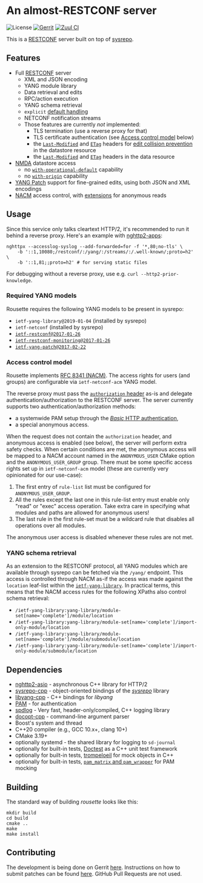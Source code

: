 # An almost-RESTCONF server

![License](https://img.shields.io/github/license/cesnet/rousette)
[![Gerrit](https://img.shields.io/badge/patches-via%20Gerrit-blue)](https://gerrit.cesnet.cz/q/project:CzechLight/rousette)
[![Zuul CI](https://img.shields.io/badge/zuul-checked-blue)](https://zuul.gerrit.cesnet.cz/t/public/buildsets?project=CzechLight/rousette)


This is a [RESTCONF](https://datatracker.ietf.org/doc/html/rfc8040.html) server built on top of [sysrepo](https://www.sysrepo.org/).

## Features

- Full [RESTCONF](https://datatracker.ietf.org/doc/html/rfc8040.html) server
    - XML and JSON encoding
    - YANG module library
    - Data retrieval and edits
    - RPC/action execution
    - YANG schema retrieval
    - `explicit` [default handling](https://datatracker.ietf.org/doc/html/rfc8040#section-3.5.4)
    - NETCONF notification streams
    - Those features are currently *not* implemented:
        - TLS termination (use a reverse proxy for that)
        - TLS certificate authentication (see [Access control model](#access-control-model) below)
        - the [`Last-Modified`](https://datatracker.ietf.org/doc/html/rfc8040.html#section-3.4.1.1) and [`ETag`](https://datatracker.ietf.org/doc/html/rfc8040.html#section-3.4.1.2) headers for [edit collision prevention](https://datatracker.ietf.org/doc/html/rfc8040.html#section-3.4.1) in the datastore resource
        - the [`Last-Modified`](https://datatracker.ietf.org/doc/html/rfc8040.html#section-3.5.1) and [`ETag`](https://datatracker.ietf.org/doc/html/rfc8040.html#section-3.5.2) headers in the data resource
- [NMDA](https://datatracker.ietf.org/doc/html/rfc8527.html) datastore access
    - no [`with-operational-default`](https://datatracker.ietf.org/doc/html/rfc8527#section-3.2.1) capability
    - no [`with-origin`](https://datatracker.ietf.org/doc/html/rfc8527#section-3.2.2) capability
- [YANG Patch](https://datatracker.ietf.org/doc/html/rfc8072) support for fine-grained edits, using both JSON and XML encodings
- [NACM](https://datatracker.ietf.org/doc/html/rfc8341.html) access control, with [extensions](#access-control-model) for anonymous reads


## Usage

Since this service only talks cleartext HTTP/2, it's recommended to run it behind a reverse proxy.
Here's an example with [nghttp2-apps](https://nghttp2.org/documentation/nghttpx-howto.html):
```
nghttpx --accesslog-syslog --add-forwarded=for -f '*,80;no-tls' \
    -b '::1,10080;/restconf/:/yang/:/streams/:/.well-known/;proto=h2' \
    -b '::1,81;;proto=h2' # for serving static files
```
For debugging without a reverse proxy, use e.g. `curl --http2-prior-knowledge`.

### Required YANG models

Rousette requires the following YANG models to be present in sysrepo:

- `ietf-yang-library@2019-01-04` (installed by sysrepo)
- `ietf-netconf` (installed by sysrepo)
- [`ietf-restconf@2017-01-26`](yang/ietf-restconf@2017-01-26.yang)
- [`ietf-restconf-monitoring@2017-01-26`](yang/ietf-restconf-monitoring@2017-01-26.yang)
- [`ietf-yang-patch@2017-02-22`](yang/ietf-yang-patch@2017-02-22.yang)

### Access control model

Rousette implements [RFC 8341 (NACM)](https://datatracker.ietf.org/doc/html/rfc8341.html).
The access rights for users (and groups) are configurable via `ietf-netconf-acm` YANG model.

The reverse proxy must pass the [`authorization` header](https://datatracker.ietf.org/doc/html/rfc9110#section-11.6.2) as-is and delegate authentication/authorization to the RESTCONF server.
The server currently supports two authentication/authorization methods:

- a systemwide PAM setup through the [*Basic* HTTP authentication](https://datatracker.ietf.org/doc/html/rfc7617),
- a special anonymous access.

When the request does not contain the `authorization` header, and anonymous access is enabled (see below), the server will perform extra safety checks.
When certain conditions are met, the anonymous access will be mapped to a NACM account named in the `ANONYMOUS_USER` CMake option and the `ANONYMOUS_USER_GROUP` group.
There must be some specific access rights set up in `ietf-netconf-acm` model (these are currently very opinionated for our use-case):

1. The first entry of `rule-list` list must be configured for `ANONYMOUS_USER_GROUP`.
2. All the rules except the last one in this rule-list entry must enable only "read" or "exec" access operation. Take extra care in specifying what modules and paths are allowed for anonymous users!
3. The last rule in the first rule-set must be a wildcard rule that disables all operations over all modules.

The anonymous user access is disabled whenever these rules are not met.

### YANG schema retrieval

As an extension to the RESTCONF protocol, all YANG modules which are available through sysrepo can be fetched via the `/yang/` endpoint.
This access is controlled through NACM as-if the access was made against the `location` leaf-list within the [`ietf-yang-library`](https://datatracker.ietf.org/doc/html/rfc8525#section-3).
In practical terms, this means that the NACM access rules for the following XPaths also control schema retrieval:

- `/ietf-yang-library:yang-library/module-set[name='complete']/module/location`
- `/ietf-yang-library:yang-library/module-set[name='complete']/import-only-module/location`
- `/ietf-yang-library:yang-library/module-set[name='complete']/module/submodule/location`
- `/ietf-yang-library:yang-library/module-set[name='complete']/import-only-module/submodule/location`

## Dependencies

- [nghttp2-asio](https://github.com/nghttp2/nghttp2-asio) - asynchronous C++ library for HTTP/2
- [sysrepo-cpp](https://github.com/sysrepo/sysrepo-cpp) - object-oriented bindings of the [*sysrepo*](https://github.com/sysrepo/sysrepo) library
- [libyang-cpp](https://github.com/CESNET/libyang-cpp) - C++ bindings for *libyang*
- [PAM](http://www.linux-pam.org/) - for authentication
- [spdlog](https://github.com/gabime/spdlog) - Very fast, header-only/compiled, C++ logging library
- [docopt-cpp](https://github.com/docopt/docopt.cpp) - command-line argument parser
- Boost's system and thread
- C++20 compiler (e.g., GCC 10.x+, clang 10+)
- CMake 3.19+
- optionally systemd - the shared library for logging to `sd-journal`
- optionally for built-in tests, [Doctest](https://github.com/onqtam/doctest/) as a C++ unit test framework
- optionally for built-in tests, [trompeloeil](https://github.com/rollbear/trompeloeil) for mock objects in C++
- optionally for built-in tests, [`pam_matrix` and `pam_wrapper`](https://cwrap.org/pam_wrapper.html) for PAM mocking

## Building

The standard way of building *rousette* looks like this:
```
mkdir build
cd build
cmake ..
make
make install
```

## Contributing

The development is being done on Gerrit [here](https://gerrit.cesnet.cz/q/project:CzechLight/rousette).
Instructions on how to submit patches can be found [here](https://gerrit.cesnet.cz/Documentation/intro-gerrit-walkthrough-github.html).
GitHub Pull Requests are not used.
